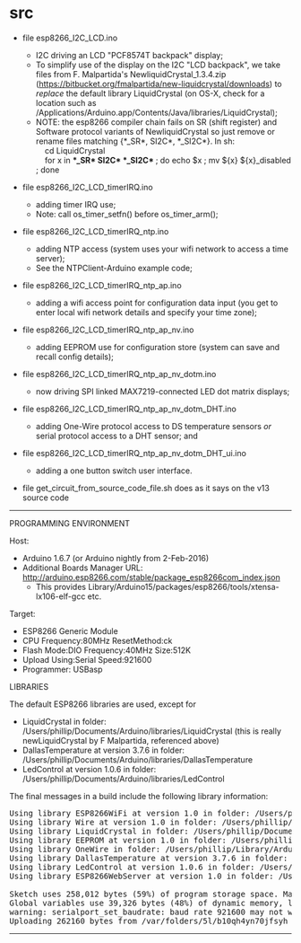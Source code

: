 # src

* file esp8266_I2C_LCD.ino
  - I2C driving an LCD "PCF8574T backpack" display;
  - To simplify use of the display on the I2C "LCD backpack", we take files from F. Malpartida's NewliquidCrystal_1.3.4.zip (https://bitbucket.org/fmalpartida/new-liquidcrystal/downloads) to _replace_ the default library LiquidCrystal (on OS-X, check for a location such as /Applications/Arduino.app/Contents/Java/libraries/LiquidCrystal);
  - NOTE: the esp8266 compiler chain fails on SR (shift register) and Software protocol variants of NewliquidCrystal so just remove or rename files matching {&#42;_SR*, SI2C*, &#42;_SI2C*}. In sh:<br>&nbsp; &nbsp;  cd LiquidCrystal <br>&nbsp; &nbsp; for x in <strong>&#42;_SR* SI2C* &#42;_SI2C* </strong> ; do echo $x ; mv ${x} ${x}_disabled ; done

* file esp8266_I2C_LCD_timerIRQ.ino
  - adding timer IRQ use;
  - Note: call os_timer_setfn() before os_timer_arm();

* file esp8266_I2C_LCD_timerIRQ_ntp.ino
  - adding NTP access (system uses your wifi network to access a time server);
  - See the NTPClient-Arduino example code;

* file esp8266_I2C_LCD_timerIRQ_ntp_ap.ino
  - adding a wifi access point for configuration data input (you get to enter local wifi network details and specify your time zone);

* file esp8266_I2C_LCD_timerIRQ_ntp_ap_nv.ino
  - adding EEPROM use for configuration store (system can save and recall config details);

* file esp8266_I2C_LCD_timerIRQ_ntp_ap_nv_dotm.ino
  - now driving SPI linked MAX7219-connected LED dot matrix displays;

* file esp8266_I2C_LCD_timerIRQ_ntp_ap_nv_dotm_DHT.ino
  - adding One-Wire protocol access to DS temperature sensors _or_ serial protocol access to a DHT sensor; and

* file esp8266_I2C_LCD_timerIRQ_ntp_ap_nv_dotm_DHT_ui.ino
  - adding a one button switch user interface.

* file get_circuit_from_source_code_file.sh does as it says on the v13 source code

---------------------------------------------------------------------------

PROGRAMMING ENVIRONMENT

Host:
* Arduino 1.6.7 (or Arduino nightly from 2-Feb-2016)
* Additional Boards Manager URL: http://arduino.esp8266.com/stable/package_esp8266com_index.json
  - This provides Library/Arduino15/packages/esp8266/tools/xtensa-lx106-elf-gcc etc.

Target:
* ESP8266 Generic Module
* CPU Frequency:80MHz ResetMethod:ck
* Flash Mode:DIO Frequency:40MHz Size:512K
* Upload Using:Serial Speed:921600
* Programmer: USBasp

LIBRARIES

The default ESP8266 libraries are used, except for
 - LiquidCrystal in folder: /Users/phillip/Documents/Arduino/libraries/LiquidCrystal (this is really newLiquidCrystal by F Malpartida, referenced above)
 - DallasTemperature at version 3.7.6 in folder: /Users/phillip/Documents/Arduino/libraries/DallasTemperature
 - LedControl at version 1.0.6 in folder: /Users/phillip/Documents/Arduino/libraries/LedControl

The final messages in a build include the following library information:
<pre>
Using library ESP8266WiFi at version 1.0 in folder: /Users/phillip/Library/Arduino15/packages/esp8266/hardware/esp8266/2.0.0/libraries/ESP8266WiFi 
Using library Wire at version 1.0 in folder: /Users/phillip/Library/Arduino15/packages/esp8266/hardware/esp8266/2.0.0/libraries/Wire 
Using library LiquidCrystal in folder: /Users/phillip/Documents/Arduino/libraries/LiquidCrystal (legacy)
Using library EEPROM at version 1.0 in folder: /Users/phillip/Library/Arduino15/packages/esp8266/hardware/esp8266/2.0.0/libraries/EEPROM 
Using library OneWire in folder: /Users/phillip/Library/Arduino15/packages/esp8266/hardware/esp8266/2.0.0/libraries/OneWire (legacy)
Using library DallasTemperature at version 3.7.6 in folder: /Users/phillip/Documents/Arduino/libraries/DallasTemperature 
Using library LedControl at version 1.0.6 in folder: /Users/phillip/Documents/Arduino/libraries/LedControl 
Using library ESP8266WebServer at version 1.0 in folder: /Users/phillip/Library/Arduino15/packages/esp8266/hardware/esp8266/2.0.0/libraries/ESP8266WebServer 

Sketch uses 258,012 bytes (59%) of program storage space. Maximum is 434,160 bytes.
Global variables use 39,326 bytes (48%) of dynamic memory, leaving 42,594 bytes for local variables. Maximum is 81,920 bytes.
warning: serialport_set_baudrate: baud rate 921600 may not work
Uploading 262160 bytes from /var/folders/5l/b10qh4yn70jfsyh_967qnzn80000z8/T/build38bc27e8901f817645a0f38814bcfa50.tmp/esp8266_I2C_LCD_timerIRQ_ntp_ap_nv_dotm_DHT_ui.ino.bin to flash at 0x00000000
</pre>
---------------------------------------------------------------------------
